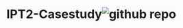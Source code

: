 # IPT2-Casestudy![github repo](https://github.com/user-attachments/assets/5c3870a8-777c-4fa8-af51-1bdcedbf742e)
